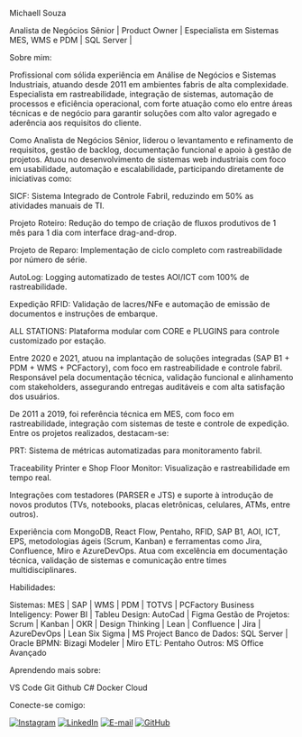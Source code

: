 Michaell Souza

Analista de Negócios Sênior | Product Owner | Especialista em Sistemas MES, WMS e PDM | SQL Server | 

Sobre mim:

Profissional com sólida experiência em Análise de Negócios e Sistemas Industriais, atuando desde 2011 em ambientes fabris de alta complexidade. Especialista em rastreabilidade, integração de sistemas, automação de processos e eficiência operacional, com forte atuação como elo entre áreas técnicas e de negócio para garantir soluções com alto valor agregado e aderência aos requisitos do cliente.

Como Analista de Negócios Sênior, liderou o levantamento e refinamento de requisitos, gestão de backlog, documentação funcional e apoio à gestão de projetos. Atuou no desenvolvimento de sistemas web industriais com foco em usabilidade, automação e escalabilidade, participando diretamente de iniciativas como:

SICF: Sistema Integrado de Controle Fabril, reduzindo em 50% as atividades manuais de TI.

Projeto Roteiro: Redução do tempo de criação de fluxos produtivos de 1 mês para 1 dia com interface drag-and-drop.

Projeto de Reparo: Implementação de ciclo completo com rastreabilidade por número de série.

AutoLog: Logging automatizado de testes AOI/ICT com 100% de rastreabilidade.

Expedição RFID: Validação de lacres/NFe e automação de emissão de documentos e instruções de embarque.

ALL STATIONS: Plataforma modular com CORE e PLUGINS para controle customizado por estação.

Entre 2020 e 2021, atuou na implantação de soluções integradas (SAP B1 + PDM + WMS + PCFactory), com foco em rastreabilidade e controle fabril. Responsável pela documentação técnica, validação funcional e alinhamento com stakeholders, assegurando entregas auditáveis e com alta satisfação dos usuários.

De 2011 a 2019, foi referência técnica em MES, com foco em rastreabilidade, integração com sistemas de teste e controle de expedição. Entre os projetos realizados, destacam-se:

PRT: Sistema de métricas automatizadas para monitoramento fabril.

Traceability Printer e Shop Floor Monitor: Visualização e rastreabilidade em tempo real.

Integrações com testadores (PARSER e JTS) e suporte à introdução de novos produtos (TVs, notebooks, placas eletrônicas, celulares, ATMs, entre outros).

Experiência com MongoDB, React Flow, Pentaho, RFID, SAP B1, AOI, ICT, EPS, metodologias ágeis (Scrum, Kanban) e ferramentas como Jira, Confluence, Miro e AzureDevOps. Atua com excelência em documentação técnica, validação de sistemas e comunicação entre times multidisciplinares.

Habilidades:

Sistemas: MES | SAP | WMS | PDM | TOTVS | PCFactory
Business Inteligency: Power BI | Tableu
Design: AutoCad | Figma
Gestão de Projetos: Scrum | Kanban | OKR | Design Thinking | Lean | Confluence | Jira | AzureDevOps | Lean Six Sigma | MS Project
Banco de Dados: SQL Server | Oracle
BPMN: Bizagi Modeler | Miro
ETL: Pentaho
Outros: MS Office Avançado

Aprendendo mais sobre:

VS Code
Git
Github
C#
Docker
Cloud

Conecte-se comigo:

[![Instagram](https://img.shields.io/badge/Instagram-E4405F?style=for-the-badge&logo=instagram&logoColor=white)](https://www.instagram.com/michaellgoncalves/)
[![LinkedIn](https://img.shields.io/badge/LinkedIn-0077B5?style=for-the-badge&logo=linkedin&logoColor=white)](https://www.linkedin.com/in/michaell-souza-46141767/)
[![E-mail](https://img.shields.io/badge/-Gmail-%23333?style=for-the-badge&logo=gmail&logoColor=white)](mailto:msacesar@gmail.com)
[![GitHub](https://img.shields.io/badge/GitHub-100000?style=for-the-badge&logo=github&logoColor=white)](https://github.com/Msacesar/)
